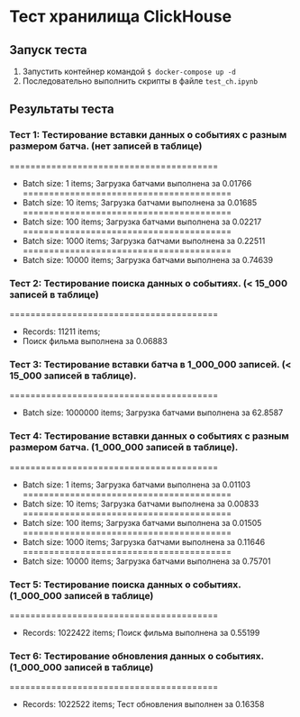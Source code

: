 # Тест хранилища ClickHouse

## Запуск теста
1. Запустить контейнер командой  ```$ docker-compose up -d```
2. Последовательно выполнить скрипты в файле ```test_ch.ipynb```

## Результаты теста

### Tecт 1: Тестирование вставки данных о событиях с разным размером батча. (нет записей в таблице)

========================================
- Batch size: 1 items;
Загрузка батчами выполнена за 0.01766
========================================
- Batch size: 10 items;
Загрузка батчами выполнена за 0.01685
========================================
- Batch size: 100 items;
Загрузка батчами выполнена за 0.02217
========================================
- Batch size: 1000 items;
Загрузка батчами выполнена за 0.22511
========================================
- Batch size: 10000 items;
Загрузка батчами выполнена за 0.74639

### Tecт 2: Тестирование поиска данных о событиях. (< 15_000 записей в таблице)

========================================
- Records: 11211 items;
- Поиск фильма выполнена за 0.06883

### Tecт 3: Тестирование вставки батча в 1_000_000 записей. (< 15_000 записей в таблице).

========================================
- Batch size: 1000000 items;
Загрузка батчами выполнена за 62.8587

### Tecт 4: Тестирование вставки данных о событиях с разным размером батча. (1_000_000 записей в таблице).

========================================
- Batch size: 1 items;
Загрузка батчами выполнена за 0.01103
========================================
- Batch size: 10 items;
Загрузка батчами выполнена за 0.00833
========================================
- Batch size: 100 items;
Загрузка батчами выполнена за 0.01505
========================================
- Batch size: 1000 items;
Загрузка батчами выполнена за 0.11646
========================================
- Batch size: 10000 items;
Загрузка батчами выполнена за 0.75701

### Тест 5: Тестирование поиска данных о событиях. (1_000_000 записей в таблице)

========================================
- Records: 1022422 items;
Поиск фильма выполнена за 0.55199

### Тест 6: Тестирование обновления данных о событиях. (1_000_000 записей в таблице)

========================================
- Records: 1022522 items;
Тест обновления выполнен за 0.16358